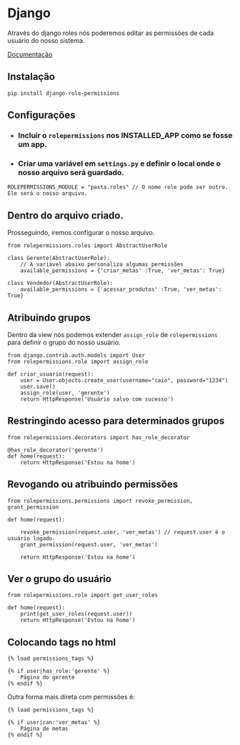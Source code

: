 # Django

Através do django roles nós poderemos editar as permissões de cada usuário do nosso sistema.


[Documentação](https://django-role-permissions.readthedocs.io/en/stable/quickstart.html)

## Instalação
```
pip install django-role-permissions
```

## Configurações

- ### Incluir o `rolepermissions` nos INSTALLED_APP como se fosse um app.
- ### Criar uma variável em `settings.py` e definir o local onde o nosso arquivo será guardado.
```
ROLEPERMISSIONS_MODULE = "pasta.roles" // O nome role pode ser outro. Ele será o nosso arquivo.
```

## Dentro do arquivo criado.

Prosseguindo, iremos configurar o nosso arquivo.
```
from rolepermissions.roles import AbstractUserRole

class Gerente(AbstractUserRole):
    // A variável abaixo personaliza algumas permissões
    available_permissions = {'criar_metas' :True, 'ver_metas': True}

class Vendedor(AbstractUserRole):
    available_permissions = {'acessar_produtos' :True, 'ver_metas': True}
```

## Atribuindo grupos

Dentro da view nós podemos extender `assign_role` de `rolepermissions` para definir o grupo do nosso usuário.
```
from django.contrib.auth.models import User
from rolepermissions.role import assign_role

def criar_usuario(request):
    user = User.objects.create_user(username="caio", password="1234")
    user.save()
    assign_role(user, 'gerente')
    return HttpResponse('Usuário salvo com sucesso')
```

## Restringindo acesso para determinados grupos

```
from rolepermissions.decorators import has_role_decorator

@has_role_decorator('gerente')
def home(request):
    return HttpResponse('Estou na home')    
```

## Revogando ou atribuindo permissões
```
from rolepermissions.permissions import revoke_permission, grant_permission

def home(request):

    revoke_permission(request.user, 'ver_metas') // request.user é o usuário logado.
    grant_permission(request.user, 'ver_metas')

    return HttpResponse('Estou na home')    
```

## Ver o grupo do usuário

```
from rolepermissions.role import get_user_roles

def home(request):
    print(get_user_roles(request.user))
    return HttpResponse('Estou na home')
```

## Colocando tags no html
```
{% load permissions_tags %}

{% if user|has_role:'gerente' %}
    Página do gerente
{% endif %}
```

Outra forma mais direta com permissões é:

```
{% load permissions_tags %}

{% if user|can:'ver_metas' %}
    Página de metas
{% endif %}
```
